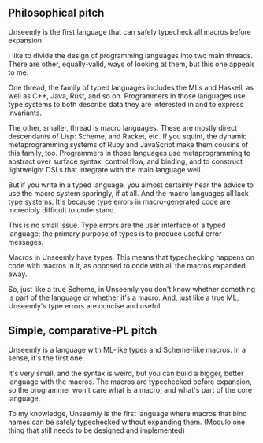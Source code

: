 ## Philosophical pitch

Unseemly is the first language that can safely typecheck all macros before expansion.

I like to divide the design of programming languages into two main threads.
There are other, equally-valid, ways of looking at them,
 but this one appeals to me.

One thread, the family of typed languages
 includes the MLs and Haskell, as well as C++, Java, Rust, and so on.
Programmers in those languages use type systems
 to both describe data they are interested in and to express invariants.

The other, smaller, thread is macro languages.
These are mostly direct descendants of Lisp: Scheme, and Racket, etc.
If you squint, the dynamic metaprogramming systems of Ruby and JavaScript
 make them cousins of this family, too.
Programmers in those languages use metaprogramming to
 abstract over surface syntax, control flow, and binding,
 and to construct lightweight DSLs that integrate with the main language well.

But if you write in a typed language,
 you almost certainly hear the advice to use the macro system sparingly,
  if at all.
And the macro languages all lack type systems.
It's because type errors in macro-generated code are incredibly difficult to understand.

This is no small issue.
Type errors are the user interface of a typed language;
 the primary purpose of types is to produce useful error messages.

Macros in Unseemly have types.
This means that typechecking happens on code with macros in it,
 as opposed to code with all the macros expanded away.

So, just like a true Scheme, in Unseemly you don't know
 whether something is part of the language or whether it's a macro.
And, just like a true ML, Unseemly's type errors are concise and useful.


## Simple, comparative-PL pitch

Unseemly is a language with ML-like types and Scheme-like macros.
 In a sense, it's the first one.

It's very small, and the syntax is weird,
 but you can build a bigger, better language with the macros.
The macros are typechecked before expansion,
 so the programmer won't care what is a macro, and what's part of the core language.

To my knowledge, Unseemly is the first language
 where macros that bind names can be safely typechecked without expanding them.
(Modulo one thing that still needs to be designed and implemented)